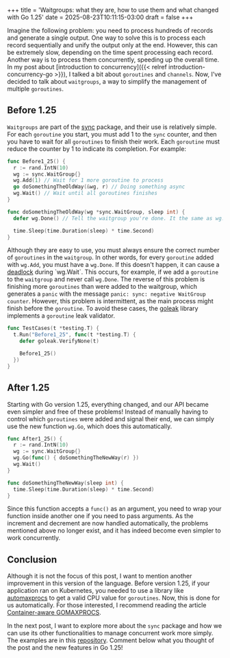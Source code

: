 +++
title = 'Waitgroups: what they are, how to use them and what changed with Go 1.25'
date = 2025-08-23T10:11:15-03:00
draft = false
+++

Imagine the following problem: you need to process hundreds of records and generate a single output. One way to solve this is to process each record sequentially and unify the output only at the end. However, this can be extremely slow, depending on the time spent processing each record. Another way is to process them concurrently, speeding up the overall time. In my post about [introduction to concurrency]({{< relref introduction-concurrency-go >}}), I talked a bit about `goroutines` and `channels`. Now, I've decided to talk about `waitgroups`, a way to simplify the management of multiple `goroutines`.

## Before 1.25
`Waitgroups` are part of the [sync](https://pkg.go.dev/sync#WaitGroup) package, and their use is relatively simple. For each `goroutine` you start, you must add 1 to the `sync` counter, and then you have to wait for all `goroutines` to finish their work. Each `goroutine` must reduce the counter by 1 to indicate its completion. For example:

```go
func Before1_25() {
  r := rand.IntN(10)
  wg := sync.WaitGroup{}
  wg.Add(1) // Wait for 1 more goroutine to process
  go doSomethingTheOldWay(&wg, r) // Doing something async
  wg.Wait() // Wait until all goroutines finishes
}

func doSomethingTheOldWay(wg *sync.WaitGroup, sleep int) {
  defer wg.Done() // Tell the waitgroup you're done. It the same as wg.Add(-1)

  time.Sleep(time.Duration(sleep) * time.Second)
}
```

Although they are easy to use, you must always ensure the correct number of `goroutines` in the `waitgroup`. In other words, for every `goroutine` added with `wg.Add`, you must have a `wg.Done`. If this doesn't happen, it can cause a [deadlock](https://en.wikipedia.org/wiki/Deadlock_\(computer_science\)) during `wg.Wait`. This occurs, for example, if we add a `goroutine` to the `waitgroup` and never call `wg.Done`. The reverse of this problem is finishing more `goroutines` than were added to the waitgroup, which generates a `panic` with the message `panic: sync: negative WaitGroup counter`. However, this problem is intermittent, as the main process might finish before the `goroutine`. To avoid these cases, the [goleak](https://github.com/uber-go/goleak) library implements a `goroutine` leak validator.

```go
func TestCases(t *testing.T) {
  t.Run("Before1_25", func(t *testing.T) {
    defer goleak.VerifyNone(t)

    Before1_25()
  })
}
```

## After 1.25
Starting with Go version 1.25, everything changed, and our API became even simpler and free of these problems\! Instead of manually having to control which `goroutines` were added and signal their end, we can simply use the new function `wg.Go`, which does this automatically.

```go
func After1_25() {
  r := rand.IntN(10)
  wg := sync.WaitGroup{}
  wg.Go(func() { doSomethingTheNewWay(r) })
  wg.Wait()
}

func doSomethingTheNewWay(sleep int) {
  time.Sleep(time.Duration(sleep) * time.Second)
}
```

Since this function accepts a `func()` as an argument, you need to wrap your function inside another one if you need to pass arguments. As the increment and decrement are now handled automatically, the problems mentioned above no longer exist, and it has indeed become even simpler to work concurrently.

## Conclusion
Although it is not the focus of this post, I want to mention another improvement in this version of the language. Before version 1.25, if your application ran on Kubernetes, you needed to use a library like [automaxprocs](https://github.com/uber-go/automaxprocs) to get a valid CPU value for `goroutines`. Now, this is done for us automatically. For those interested, I recommend reading the article [Container-aware GOMAXPROCS](https://go.dev/blog/container-aware-gomaxprocs).

In the next post, I want to explore more about the `sync` package and how we can use its other functionalities to manage concurrent work more simply. The examples are in this [repository](https://github.com/mfbmina/poc_waitgroups). Comment below what you thought of the post and the new features in Go 1.25!
